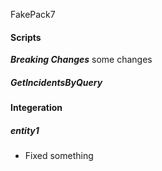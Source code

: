 FakePack7
#### Scripts
***Breaking Changes*** some changes
##### GetIncidentsByQuery
#### Integeration
##### entity1
- Fixed something
